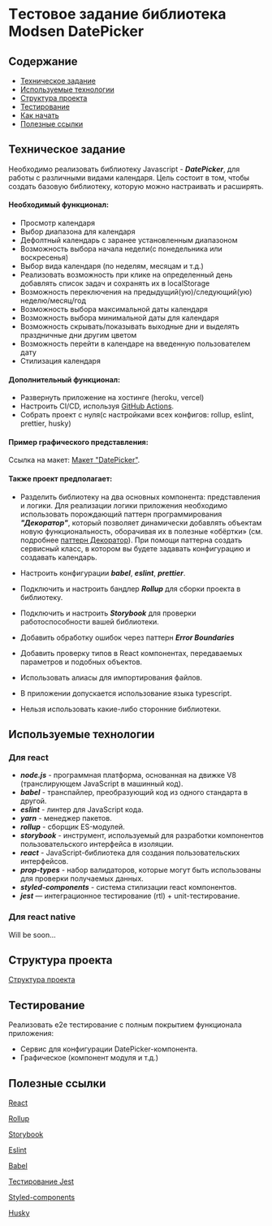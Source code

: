 # Tестовое задание библиотека Modsen DatePicker


## Содержание


- [Техническое задание](#Техническое-задание)
- [Используемые технологии](#Используемые-технологии)
- [Структура проекта](#Структура-проекта)
- [Тестирование](#Тестирование)
- [Как начать](#Как-начать)
- [Полезные ссылки](#Полезные-ссылки)


## Техническое задание
Необходимо реализовать библиотеку Javascript - ***DatePicker***, для работы с различными видами календаря.
Цель состоит в том, чтобы создать базовую библиотеку, которую можно настраивать и расширять.


#### Необходимый функционал:


- Просмотр календаря
- Выбор диапазона для календаря
- Дефолтный календарь с заранее установленным диапазоном 
- Возможность выбора начала недели(с понедельника или воскресенья)
- Выбор вида календаря (по неделям, месяцам и т.д.)
- Реализовать возможность при клике на определенный день добавлять список задач и
сохранять их в localStorage
- Возможность переключения на предыдущий(ую)/следующий(ую) неделю/месяц/год
- Возможность выбора максимальной даты календаря
- Возможность выбора минимальной даты для календаря
- Возможность скрывать/показывать выходные дни и выделять праздничные дни другим цветом
- Возможность перейти в календаре на введенную пользователем дату
- Стилизация календаря


#### Дополнительный функционал:


- Развернуть приложение на хостинге (heroku, vercel)
- Настроить CI/CD, используя [GitHub Actions](https://github.com/features/actions).
- Собрать проект с нуля(с настройками всех конфигов: rollup, eslint, prettier, husky)


#### Пример графического представления:


Ссылка на макет: [Макет "DatePicker"](https://www.figma.com/file/PGg4P38QaPjUzasxC2GSkv/Modsen-Datepicker?node-id=0%3A1&t=dWZj8oM41qBje0bv-0).


#### Также проект предполагает:
- Разделить библиотеку на два основных компонента: представления и логики. Для реализации логики приложения необходимо использовать порождающий паттерн программирования ***"Декоратор"***, который позволяет динамически добавлять объектам новую функциональность, оборачивая их в полезные «обёртки» (см. подробнее [паттерн Декоратор](https://refactoring.guru/ru/design-patterns/decorator)). При помощи паттерна создать сервисный класс, в котором вы будете задавать конфигурацию и создавать календарь.


- Настроить конфигурации ***babel***, ***eslint***, ***prettier***.

- Подключить и настроить бандлер ***Rollup*** для сборки проекта в библиотеку.

- Подключить и настроить ***Storybook*** для проверки работоспособности вашей библиотеки.

- Добавить обработку ошибок через паттерн ***Error Boundaries***

- Добавить проверку типов в React компонентах, передаваемых параметров и подобных объектов.

- Использовать алиасы для импортирования файлов.

- В приложении допускается использование языка typescript.

- Нельзя использовать какие-либо сторонние библиотеки.


## Используемые технологии


### Для react
- ***node.js*** - программная платформа, основанная на движке V8 (транслирующем JavaScript в машинный код).
- ***babel*** - транспайлер, преобразующий код из одного стандарта в другой.
- ***eslint*** - линтер для JavaScript кода.
- ***yarn*** - менеджер пакетов.
- ***rollup*** - сборщик ES-модулей.
- ***storybook*** - инструмент, используемый для разработки компонентов пользовательского интерфейса в изоляции.
- ***react*** - JavaScript-библиотека для создания пользовательских интерфейсов.
- ***prop-types*** - набор валидаторов, которые могут быть использованы для проверки получаемых данных.
- ***styled-components*** - система стилизации react компонентов.
- ***jest*** — интеграционное тестирование (rtl) + unit-тестирование.


 ### Для react native
Will be soon...


## Структура проекта


[Структура проекта](https://github.com/mkrivel/structure)


## Тестирование


Реализовать e2e тестирование c полным покрытием функционала приложения:
- Сервис для конфигурации DatePicker-компонента.
- Графическое (компонент модуля и т.д.)




## Полезные ссылки


[React](https://reactjs.org/docs/getting-started.html)


[Rollup](https://rollupjs.org/guide/en/)


[Storybook](https://storybook.js.org/docs/basics/introduction/)


[Eslint](https://eslint.org/docs/user-guide/configuring)


[Babel](https://babeljs.io/docs/en/configuration)


[Тестирование Jest](https://jestjs.io/ru/docs/getting-started)


[Styled-components](https://www.styled-components.com/docs)


[Husky](https://dev.to/ivadyhabimana/setup-eslint-prettier-and-husky-in-a-node-project-a-step-by-step-guide-946)



